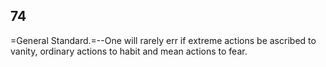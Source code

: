 ## 74

=General Standard.=--One will rarely err if extreme actions be ascribed
to vanity, ordinary actions to habit and mean actions to fear.


